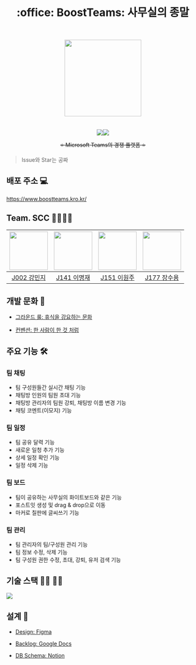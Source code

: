 <h1 align="center">:office: BoostTeams: 사무실의 종말</h1>

<br />
<br />
<div align="center"><img src="https://user-images.githubusercontent.com/47925079/139364260-81f6ac46-7fd3-4395-8ec7-d539d41dedac.png" width="200"></div>
<br />
<br />

<div align="center"><img src="https://hits.seeyoufarm.com/api/count/incr/badge.svg?url=https%3A%2F%2Fgithub.com%2Fboostcampwm-2021%2FWEB29-BoostTeams&count_bg=%237B68DC&title_bg=%23464775&icon=&icon_color=%23E7E7E7&title=hits&edge_flat=false"/><img src="https://img.shields.io/github/stars/boostcampwm-2021/WEB29-BoostTeams.svg?style=flat&label=star"></div>
<p style="text-decoration: line-through;" align="center">⭐ Microsoft Teams의 경쟁 플랫폼 ⭐</p>

> Issue와 Star는 공짜

## 배포 주소 💻

https://www.boostteams.kro.kr/

## Team. SCC 👷‍♂️👷‍♀️
|[<img src="https://github.com/mminjg.png" width="100px">](https://github.com/mminjg)|[<img src="https://github.com/leemir.png" width="100px">](https://github.com/leemir)|[<img src="https://github.com/wonju-dev.png" width="100px">](https://github.com/wonju-dev)|[<img src="https://github.com/waterdrag0n.png" width="100px">](https://github.com/waterdrag0n)|
|:---:|:---:|:---:|:---:|
|[J002 강민지](https://github.com/mminjg) | [J141 이명재](https://github.com/leemir) | [J151 이원주](https://github.com/wonju-dev) | [J177 장수용](https://github.com/waterdrag0n)

## 개발 문화 🍻

- [그라운드 룰: 휴식을 강요하는 문화](https://github.com/boostcampwm-2021/WEB29-BoostTeams/wiki/%EA%B7%B8%EB%9D%BC%EC%9A%B4%EB%93%9C%EB%A3%B0)

- [컨벤션: 한 사람이 한 것 처럼](https://github.com/boostcampwm-2021/WEB29-BoostTeams/wiki/%EC%BB%A8%EB%B2%A4%EC%85%98)

## 주요 기능 :hammer_and_wrench:

### 팀 채팅
- 팀 구성원들간 실시간 채팅 기능
- 채팅방 인원의 팀원 초대 기능 
- 채팅방 관리자의 팀원 강퇴, 채팅방 이름 변경 기능 
- 채팅 코멘트(이모지) 기능
### 팀 일정
- 팀 공유 달력 기능 
- 새로운 일청 추가 기능
- 상세 일정 확인 기능
- 일정 삭제 기능 
### 팀 보드
- 팀이 공유하는 사무실의 화이트보드와 같은 기능
- 포스트잇 생성 및 drag & drop으로 이동
- 마커로 칠판에 글씨쓰기 기능

### 팀 관리
- 팀 관리자의 팀/구성원 관리 기능
- 팀 정보 수정, 삭제 기능
- 팀 구성원 권한 수정, 초대, 강퇴, 유저 검색 기능

## 기술 스택 👨‍💻 👩‍💻

![](https://i.imgur.com/U9dEC0D.png)

## 설계 🎨

- [Design: Figma](https://www.figma.com/file/ARSNGmB4baVv48Os7TrELl/Teams?node-id=0%3A1)

- [Backlog: Google Docs](https://docs.google.com/spreadsheets/d/1xsavcgsEpVtQNjWshUdCxH5Vqc1FIca0p2LQfSkZy4g)

- [DB Schema: Notion](https://www.notion.so/DB-Schema-1dadf07949f4445c9102ed82acb19ab5)

